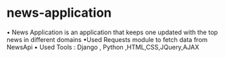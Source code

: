 # news-application
• News Application is an application that keeps one updated with the top news in different domains 
•Used Requests module to fetch   data from NewsApi
• Used Tools : Django , Python ,HTML,CSS,JQuery,AJAX
